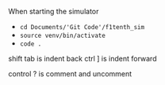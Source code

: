 When starting the simulator 
- `cd Documents/'Git Code'/f1tenth_sim`
- `source venv/bin/activate`
- `code .`

shift tab is indent back 
ctrl ] is indent forward

control ? is comment and uncomment
